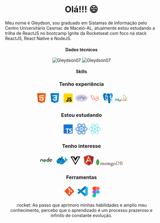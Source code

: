 <h1 align="center"> Olá!!! 😄 </h1>
<p>Meu nome é Gleydson, sou graduado em Sistamas de Informação pelo Centro Universitário Cesmac de Maceió-AL, atualmente estou 
   estudando a trilha de ReactJS no bootcamp Ignite da Rocketseat com foco na stack ReactJS, React Native e NodeJS.
</p>
<div align="center">
  <h4>Dados técnicos</h4>
  <img src="https://github-readme-stats.vercel.app/api?username=Gleydson07&count_private=true&show_icons=true" alt="Gleydson07" width="450" />        
  <img src="https://github-readme-stats.vercel.app/api/top-langs/?username=Gleydson07&&langs_count=8&layout=compact" alt="Gleydson07" height="178" />
</div>
<div align="center">
   <h4>Skills</h4>
   <div>
      <h3>Tenho experiência</h3>
      <img src="./assets/html-5.svg" alt="html5" width="40px" >
      <img src="./assets/css3.svg" alt="css3" width="40px" >
      <img src="./assets/javascript.svg" alt="javascript" width="40px">
      <img src="./assets/php.svg" alt="php" width="40px">
      <img src="./assets/laravel.svg" alt="laravel" width="40px">
      <img src="./assets/postgreesql.svg" alt="postgresql" width="40px">
      <img src="./assets/logo-mysql.svg" alt="mysql" width="40px">
   </div>
   <div>
      <h3>Estou estudando</h3>                
      <img src="./assets/typescript.svg" alt="typescript" width="40px">
      <img src="./assets/react.svg" alt="react" width="40px">
      <img src="./assets/reactnative.svg" alt="reactnative" width="40px">
   </div>
   <div>
      <h3>Tenho interesse</h3>
      <img src="./assets/nodejs.svg" alt="NodeJS" width="40px"> &NonBreakingSpace;
      <img src="./assets/docker.svg" alt="docker" width="40px">
      <img src="./assets/vuejs.svg" alt="vue" width="40px">
      <img src="./assets/angularjs.svg" alt="angular" width="40px">
      <img src="./assets/mongodb.svg" alt="mongodb" height="25px"> 
   </div>
   <div>
      <h3>Ferramentas </h3>
      <img src="./assets/git.svg" alt="git" width="40px">
      <img src="./assets/vscode.svg" alt="vscode" width="40px"> &NonBreakingSpace;
      <img src="./assets/figma.svg" alt="figma" height="35px">
   </div>
</div>
<div align="center">
   <p>:rocket: Ao passo que aprimoro minhas habilidades e amplio meu conhecimento, percebo que o aprendizado é um processo prazeroso e infinito de constante evolução. </p>
</div>
